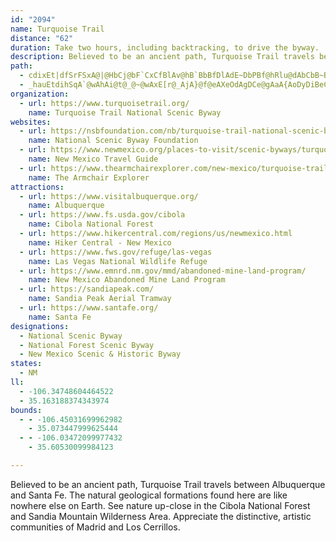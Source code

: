 ```yaml
---
id: "2094"
name: Turquoise Trail
distance: "62"
duration: Take two hours, including backtracking, to drive the byway.
description: Believed to be an ancient path, Turquoise Trail travels between Albuquerque and Santa Fe. The natural geological formations found here are like nowhere else on Earth. See nature up-close in the Cibola National Forest and Sandia Mountain Wilderness Area. Appreciate the distinctive, artistic communities of Madrid and Los Cerrillos.
path:
  - cdixEt|dfSrFSxA@|@HbCj@bF`CxCfBlAv@hB`BbBfDlAdE~DbPBf@hRlu@dAbCbB~B`A|@`Af@lGlBdHvAdEf@~GXlr@A\LjKKpjDf@tIVbHr@|hAxN~O`BpK~Axq@|IxnBtVvSzCrcAjMpS`Dh}@bLtJPpVEfl@lDrBDbG?`n@q@`AHdBl@x@f@r@r@`@~@b@jAzIb]x@hBvB|B`Af@fCp@bC@vIg@dBD`Df@pKfFpKrDvh@bUhBrAtCtChJfNpGlKv@dB\lA^xAh@dDVzCC`Gm@rGc@jB{Vrz@cAdEmAfGi@tDoDp]MxCDrDR~C|D|Rx@fCx@jBlGzMl@bBt@dD^vCDfBEzJXnDd@xC~@pC`EnHfDdCdA`BdAdApAj@tBXfAd@rAnA`AxBjDdDnAv@fAZtALvLVbCf@zIlErAhArD|DnAp@bBF~@OnAw@fBeCnAm@|AGh@Jt@Th@^b@j@f@rAlBhOf@rB~@lBnBrB|AlAZb@n@tAPp@^~Ed@fBjA~B`@xADj@DvDRlBnBpErCbNh@p@h@VbQlDtCz@T^Lx@JhGNp@b@p@x@^tJnCxGjD`HfBj@VdY~Qna@tXjK`I~u@fn@|CzBhB~@~Ad@`D\hDEvXqAx@DhCz@fATrIR~Bx@tAfAzArCrY|r@hAvApBzAlAd@jBd@~QfAlLjAdFC`AHhB`At@lATv@^rFN`Ab@~A~@rBx@dAbBtA~A|B^x@f@zAZfBrApDj@x@bAz@jF~DhArA~CxE|@dAdFzDfBdCfEbK`A~EJfB@rTHxAZnBp@rBj@lArAvBzN|ShArAlD~ChC~AxAr@|E`B|Er@`ELzeCnBriDzEdFk@xC{@|C}AlDsChD{D|CkEbBcBxAcA|DuArAQbDEnDf@pd@rKrBVdRr@dBZlBp@x@?|Dq@fHUnBFfDf@hDpA`nA|m@xC~Bh@p@r@`A~AjDjt@hfC~F~QrD~IhDtFvB~CjH`Jjg@lk@tNpPlAbBbAhBz@jCt@rGLjQX~HlP|zBPtD?xB_@~EcB`IO`BEpCDxAr@rD|HdRxAhC|A`B|ApAjAr@xDlBjFtBfGlDvZ`UnPbMlDpBlGtBjBVbPtAf]lGvCv@bB~@f|@ll@pAlAtAlBtv@`jA`FfHdApApWrVrUlUbHtGZJrDrDjA~Ah@`A??Md@A~@o@zGu@fG_@dGuDte@iEpS]hAi@n@g@b@mDzAgAjAoKhYg@zB]jD?zClAtN?~BKfASl@mAfC}@pC_@j@u@j@sDhAo@HsBIcBPqFfBsJpBsCNeLN}EZmAAiDe@s@JOLUd@E`@Dd@^p@^RhBKx@JtDdATL^j@Rl@@l@cArHeA~EwB~Bi@fCyA`Bi@~@o@xEm@rBg@hCs@hBmAnBu@bCc@`@yCxAiDx@i@dACf@N~@Xd@^Rb@DlE]n@Dh@P~AxAh@PpAC`CaAv@Cn@VNPNl@Cz@o@dAy@VcDEeAJsCl@m@GeBq@yADq@ReB~AoCrBa@PuCBYDyBbAiBK}@XiClBcBpByBlFQ`AMjBWfAeAfC_@f@_Av@sBd@iClAcBvAu@xAgAbDuAjAY`@Y~@?jAb@~@bFzF^p@x@tBj@d@`C\`@f@\x@Hv@En@Sl@cAj@y@B[Ki@_@mBaDu@WkBRoDjAy@p@oBxBcAf@y@L_CJy@GkCyAa@EsB`@mDy@eBPsAdAc@h@Yx@KbAClBh@rBHf@?lAy@|Du@`AgAXeAQiAmAmByCi@i@iAe@e@KaB?kCWy@Py@fACxEOpAO`@}AdByApAuCnFcC~C_Af@_@DaAQUSoAyB}CgCiAgCmByBuAkCiAm@eBa@qDmCcA?e@LeAzCa@d@ULsBLc@ZOh@Fx@jDrGHj@Ef@_@b@sDZa@^eAfDKr@d@jCH`Bg@xGGXu@|@{Bb@k@d@Ov@IzBYp@e@^}ARe@XY|@NbA^|@hAlAf@LjADh@QlCuBn@LT^?d@Oj@UXwCxC}EtFYrAXf@ZXvCt@vDbDrBx@hBJnAMbBg@xByAl@?`@x@Kn@cG`Hc@v@?l@N\XNn@G~AwAvBs@hBMpCAdC]lBa@|Ak@^?ZLTh@B`@IXYPgBZa@P{@lAqAlCcB|@_@`@Gj@Bd@JNVPb@?rFsBt@M`ADnDt@`AMfAs@f@Mh@TTl@Ij@UV{GfDeAjAgFbKI^?^BR^d@t@ExAs@fFkB|BA~C^`D_@`@LRv@BX_@j@cBr@sCt@y@d@e@r@Sp@i@lAi@f@yBhAYZUx@c@jEc@nAo@x@sBdBc@p@eFpJMb@?^H`@RRx@AvCwB`Bm@jGm@hASdBcA|A{An@?b@d@@j@Qn@mCjGYd@y@l@u@V{AbAaAdBY~@YxEOr@oAtCKj@GrDUr@o@j@cExC}AzAiBrBiDxEaCvB_DlBcC`AmDx@sBXo@j@C^Xz@h@D^ElA{@^KlH[jN_DrAEf@Pj@b@
  - _hauEtdihSqA`@wAhAi@t@_@~@wAxE[r@_AjA}@f@eAXeOdAgDCe@gAaA{AoDyDiBeCgGiMqK}Ny@i@sAK}FvA}C^mSlD{EYwH}A_L{CmPaAeBW}Am@sGmFcBm@{EkAeAm@u@s@w@kAiCoFu@qAsCkC}@g@oBs@sB_@aCKuFR_C?}ESyHDyBEsAScF_BsESmBW}GaCgDyC_BeAu@[mBe@iBQwGGwD}@{]cPqIcGy@]o@QgBI}JLwCK_HaBwBQmFEuBYwAk@aEyByE}AuKkGcDaBoMeEkOsG}o@eS}B_BmAsAmC}DoAoByDaJq@y@u@w@_BaAuMyCqC_AwCgDm@mAmCyI_@s@
organization:
  - url: https://www.turquoisetrail.org/
    name: Turquoise Trail National Scenic Byway
websites:
  - url: https://nsbfoundation.com/nb/turquoise-trail-national-scenic-byway/
    name: National Scenic Byway Foundation
  - url: https://www.newmexico.org/places-to-visit/scenic-byways/turquoise-trail-national/
    name: New Mexico Travel Guide
  - url: https://www.thearmchairexplorer.com/new-mexico/turquoise-trail-scenic-byway.php
    name: The Armchair Explorer
attractions:
  - url: https://www.visitalbuquerque.org/
    name: Albuquerque
  - url: https://www.fs.usda.gov/cibola
    name: Cibola National Forest
  - url: https://www.hikercentral.com/regions/us/newmexico.html
    name: Hiker Central - New Mexico
  - url: https://www.fws.gov/refuge/las-vegas
    name: Las Vegas National Wildlife Refuge
  - url: https://www.emnrd.nm.gov/mmd/abandoned-mine-land-program/
    name: New Mexico Abandoned Mine Land Program
  - url: https://sandiapeak.com/
    name: Sandia Peak Aerial Tramway
  - url: https://www.santafe.org/
    name: Santa Fe
designations:
  - National Scenic Byway
  - National Forest Scenic Byway
  - New Mexico Scenic & Historic Byway
states:
  - NM
ll:
  - -106.34748604464522
  - 35.163188374343974
bounds:
  - - -106.45031699962982
    - 35.073447999625444
  - - -106.03472099977432
    - 35.60530099984123

---
```


Believed to be an ancient path, Turquoise Trail travels between Albuquerque and Santa Fe. The natural geological formations found here are like nowhere else on Earth. See nature up-close in the Cibola National Forest and Sandia Mountain Wilderness Area. Appreciate the distinctive, artistic communities of Madrid and Los Cerrillos.
